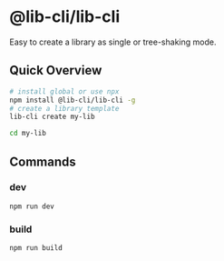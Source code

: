 # @lib-cli/lib-cli

Easy to create a library as single or tree-shaking mode.

## Quick Overview

```sh
# install global or use npx
npm install @lib-cli/lib-cli -g
# create a library template
lib-cli create my-lib

cd my-lib
```

## Commands

### dev

```
npm run dev
```

### build

```
npm run build
```
